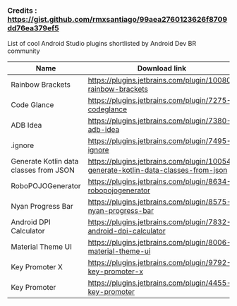 ### Credits : https://gist.github.com/rmxsantiago/99aea2760123626f8709dd76ea379ef5

List of cool Android Studio plugins shortlisted by Android Dev BR community

| Name | Download link |
| -- | --|
| Rainbow Brackets | https://plugins.jetbrains.com/plugin/10080-rainbow-brackets
| Code Glance | https://plugins.jetbrains.com/plugin/7275-codeglance
| ADB Idea | https://plugins.jetbrains.com/plugin/7380-adb-idea
| .ignore | https://plugins.jetbrains.com/plugin/7495--ignore
| Generate Kotlin data classes from JSON | https://plugins.jetbrains.com/plugin/10054-generate-kotlin-data-classes-from-json
| RoboPOJOGenerator | https://plugins.jetbrains.com/plugin/8634-robopojogenerator
| Nyan Progress Bar | https://plugins.jetbrains.com/plugin/8575-nyan-progress-bar
| Android DPI Calculator | https://plugins.jetbrains.com/plugin/7832-android-dpi-calculator
| Material Theme UI | https://plugins.jetbrains.com/plugin/8006-material-theme-ui
| Key Promoter X | https://plugins.jetbrains.com/plugin/9792-key-promoter-x
| Key Promoter | https://plugins.jetbrains.com/plugin/4455-key-promoter
